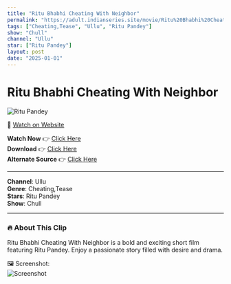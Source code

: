 ```yaml
---
title: "Ritu Bhabhi Cheating With Neighbor"
permalink: "https://adult.indianseries.site/movie/Ritu%20Bhabhi%20Cheating%20With%20Neighbor"
tags: ["Cheating,Tease", "Ullu", "Ritu Pandey"]
show: "Chull"
channel: "Ullu"
star: ["Ritu Pandey"]
layout: post
date: "2025-01-01"
---
```


# Ritu Bhabhi Cheating With Neighbor

![Ritu Pandey](https://shorts.desisins.com/wp-content/uploads/2024/06/Ritu-Bhabhi-Cheating-With-NEighbor-Ullu-Chull-DesiSins.com_.jpg)

🔗 [Watch on Website](https://adult.indianseries.site/movie/Ritu%20Bhabhi%20Cheating%20With%20Neighbor)

**Watch Now** 👉 [Click Here](https://adult.indianseries.site/movie/Ritu%20Bhabhi%20Cheating%20With%20Neighbor)  
**Download** 👉 [Click Here](https://adult.indianseries.site/movie/Ritu%20Bhabhi%20Cheating%20With%20Neighbor)  
**Alternate Source** 👉 [Click Here](https://adult.indianseries.site/movie/Ritu%20Bhabhi%20Cheating%20With%20Neighbor)

---

**Channel**: Ullu  
**Genre**: Cheating,Tease  
**Stars**: Ritu Pandey  
**Show**: Chull

---

### 🔥 About This Clip

Ritu Bhabhi Cheating With Neighbor is a bold and exciting short film featuring Ritu Pandey. Enjoy a passionate story filled with desire and drama.
 
🖼️ Screenshot:  
![Screenshot](https://shorts.desisins.com/wp-content/uploads/2024/06/Ritu-Bhabhi-Cheating-With-NEighbor-Ullu-Chull-DesiSins.com_.jpg)
